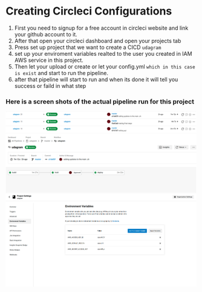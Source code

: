 # Creating Circleci Configurations

1. First you need to signup for a free account in circleci website and link your github account to it.
1. After that open your circleci dashboard and open your projects tab
1. Press set up project that we want to create a CICD `udagram`
1. set up your enviroment variables realted to the user you created in IAM AWS service in this project.
1. Then let your upload or create or let your config.yml `which in this case is exist` and start to run the pipeline.
1. after that pipeline will start to run and when its done it will tell you success or faild in what step

### Here is a screen shots of the actual pipeline run for this project

![pipeline](./imgs/cicd1.png 'figure 1')
![pipeline](./imgs/cicd2.png 'figure 2')
![pipeline](./imgs/cicd3.png 'figure 3')
